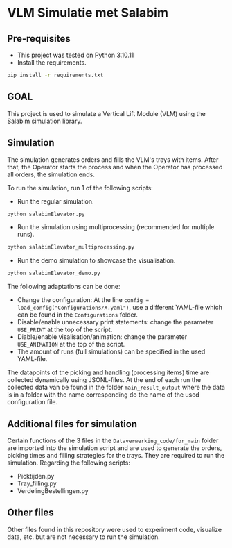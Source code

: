 # VLM Simulatie met Salabim


## Pre-requisites
- This project was tested on Python 3.10.11
- Install the requirements.
```bash
pip install -r requirements.txt
```

## GOAL
This project is used to simulate a Vertical Lift Module (VLM) using the Salabim simulation library.

## Simulation
The simulation generates orders and fills the VLM's trays with items.
After that, the Operator starts the process and when the Operator has processed all orders, the simulation ends.

To run the simulation, run 1 of the following scripts:
- Run the regular simulation.
```bash
python salabimElevator.py
```
- Run the simulation using multiprocessing (recommended for multiple runs).
```bash
python salabimElevator_multiprocessing.py
```
- Run the demo simulation to showcase the visualisation.
```bash
python salabimElevator_demo.py
```

The following adaptations can be done:
- Change the configuration: At the line `config = load_config("Configurations/X.yaml")`, use a different YAML-file which can be found in the `Configurations` folder.
- Disable/enable unnecessary print statements: change the parameter `USE_PRINT` at the top of the script.
- Diable/enable visalisation/animation: change the parameter `USE_ANIMATION` at the top of the script.
- The amount of runs (full simulations) can be specified in the used YAML-file.

The datapoints of the picking and handling (processing items) time are collected dynamically using JSONL-files. At the end of each run the collected data van be found in the folder `main_result_output` where the data is in a folder with the name corresponding do the name of the used configuration file.

## Additional files for simulation
Certain functions of the 3 files in the `Dataverwerking_code/for_main` folder are imported into the simulation script and are used to generate the orders, picking times and filling strategies for the trays.
They are required to run the simulation.
Regarding the following scripts:
- Picktijden.py
- Tray_filling.py
- VerdelingBestellingen.py


## Other files
Other files found in this repository were used to experiment code, visualize data, etc. but are not necessary to run the simulation.